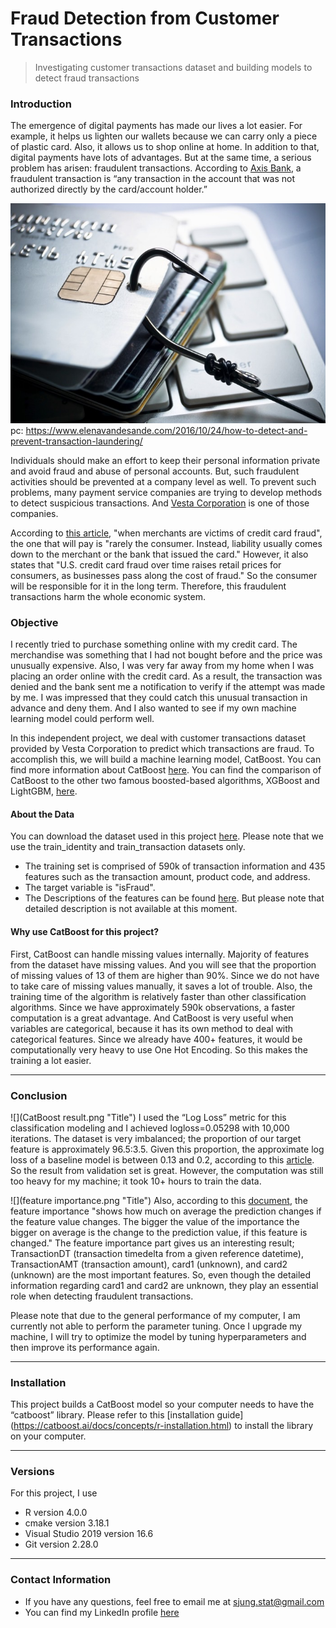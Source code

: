 Fraud Detection from Customer Transactions
================

> Investigating customer transactions dataset and building models to detect fraud transactions

### Introduction

The emergence of digital payments has made our lives a lot easier. For example, it helps us lighten our wallets because we can carry only a piece of plastic card. Also, it allows us to shop online at home. In addition to that, digital payments have lots of advantages. But at the same time, a serious problem has arisen: fraudulent transactions.
According to [Axis Bank](https://application.axisbank.co.in/webforms/axis-support/sub-issues/FND-Fraud-ccdcsa-1.aspx), a fraudulent transaction is “any transaction in the account that was not authorized directly by the card/account holder.” 

![](transactionfraud.png "Title") pc:
<https://www.elenavandesande.com/2016/10/24/how-to-detect-and-prevent-transaction-laundering/>

Individuals should make an effort to keep their personal information private and avoid fraud and abuse of personal accounts. But, such fraudulent activities should be prevented at a company level as well. To prevent such problems, many payment service companies are trying to develop methods to detect suspicious transactions. And [Vesta Corporation](https://trustvesta.com/) is one of those companies. 

According to [this article](https://www.nerdwallet.com/article/credit-cards/merchants-victims-credit-card-fraud), "when merchants are victims of credit card fraud", the one that will pay is "rarely the consumer. Instead, liability usually comes down to the merchant or the bank that issued the card." However, it also states that "U.S. credit card fraud over time raises retail prices for consumers, as businesses pass along the cost of fraud." So the consumer will be responsible for it in the long term. Therefore, this fraudulent transactions harm the whole economic system. 






### Objective

I recently tried to purchase something online with my credit card. The merchandise was something that I had not bought before and the price was unusually expensive. Also, I was very far away from my home when I was placing an order online with the credit card. As a result, the transaction was denied and the bank sent me a notification to verify if the attempt was made by me. I was impressed that they could catch this unusual transaction in advance and deny them. And I also wanted to see if my own machine learning model could perform well. 

In this independent project, we deal with customer transactions dataset provided by Vesta Corporation to predict which transactions are fraud. To accomplish this, we will build a machine learning model, CatBoost. You can find more information about CatBoost [here](https://catboost.ai/). You can find the comparison of CatBoost to the other two famous boosted-based algorithms, XGBoost and LightGBM, [here](https://medium.com/riskified-technology/xgboost-lightgbm-or-catboost-which-boosting-algorithm-should-i-use-e7fda7bb36bc). 


#### About the Data

You can download the dataset used in this project [here](https://www.kaggle.com/c/ieee-fraud-detection/data). Please note that we use the train_identity and train_transaction datasets only.
- The training set is comprised of 590k of transaction information and 435 features such as the transaction amount, product code, and address.
- The target variable is "isFraud".
- The Descriptions of the features can be found [here](https://www.kaggle.com/c/ieee-fraud-detection/discussion/101203). But please note that detailed description is not available at this moment. 


#### Why use CatBoost for this project? 

First, CatBoost can handle missing values internally. Majority of features from the dataset have missing values. And you will see that the proportion of missing values of 13 of them are higher than 90%. Since we do not have to take care of missing values manually, it saves a lot of trouble. Also, the training time of the algorithm is relatively faster than other classification algorithms. Since we have approximately 590k observations, a faster computation is a great advantage. And CatBoost is very useful when variables are categorical, because it has its own method to deal with categorical features. Since we already have 400+ features, it would be computationally very heavy to use One Hot Encoding. So this makes the training a lot easier. 


-----

### Conclusion
![](CatBoost result.png "Title")
I used the “Log Loss” metric for this classification modeling and I achieved logloss=0.05298 with 10,000 iterations. The dataset is very imbalanced; the proportion of our target feature is approximately 96.5:3.5. Given this proportion, the approximate log loss of a baseline model is between 0.13 and 0.2, according to this [article](https://medium.com/@fzammito/whats-considered-a-good-log-loss-in-machine-learning-a529d400632d). So the result from validation set is great. However, the computation was still too heavy for my machine; it took 10+ hours to train the data. 

![](feature importance.png "Title")
Also, according to this [document](https://catboost.ai/docs/concepts/fstr.html#fstr), the feature importance "shows how much on average the prediction changes if the feature value changes. The bigger the value of the importance the bigger on average is the change to the prediction value, if this feature is changed." The feature importance part gives us an interesting result; TransactionDT (transaction timedelta from a given reference datetime), TransactionAMT (transaction amount), card1 (unknown), and card2 (unknown) are the most important features. So, even though the detailed information regarding card1 and card2 are unknown, they play an essential role when detecting fraudulent transactions. 

Please note that due to the general performance of my computer, I am currently not able to perform the parameter tuning. Once I upgrade my machine, I will try to optimize the model by tuning hyperparameters and then improve its performance again.




-----

### Installation


This project builds a CatBoost model so your computer needs to have the “catboost” library. Please refer to this [installation guide] (https://catboost.ai/docs/concepts/r-installation.html) to install the library on your computer.

-----

### Versions

For this project, I use

  - R version 4.0.0
  - cmake version 3.18.1
  - Visual Studio 2019 version 16.6
  - Git version 2.28.0

-----

### Contact Information

  - If you have any questions, feel free to email me at
    <sjung.stat@gmail.com>
  - You can find my LinkedIn profile
    [here](https://www.linkedin.com/in/sjung-stat/)
